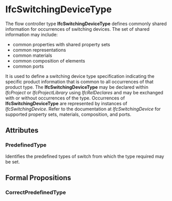 # IfcSwitchingDeviceType

The flow controller type **IfcSwitchingDeviceType** defines commonly shared information for occurrences of switching devices. The set of shared information may include:

* common properties with shared property sets
* common representations
* common materials
* common composition of elements
* common ports
<!-- end of definition -->
It is used to define a switching device type specification indicating the specific product information that is common to all occurrences of that product type. The **IfcSwitchingDeviceType** may be declared within _IfcProject_ or _IfcProjectLibrary_ using _IfcRelDeclares_ and may be exchanged with or without occurrences of the type. Occurrences of **IfcSwitchingDeviceType** are represented by instances of _IfcSwitchingDevice_. Refer to the documentation at _IfcSwitchingDevice_ for supported property sets, materials, composition, and ports.

## Attributes

### PredefinedType
Identifies the predefined types of switch from which the type required may be set.

## Formal Propositions

### CorrectPredefinedType

